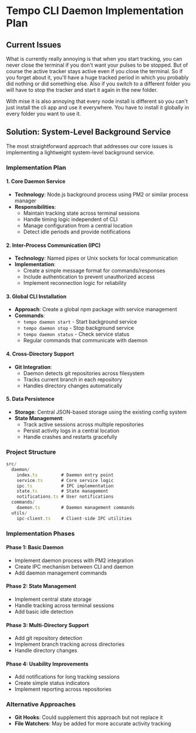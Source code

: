 # Tempo CLI Daemon Implementation Plan

## Current Issues

What is currently really annoying is that when you start tracking, you can never close the terminal if you don't want your pulses to be stopped. But of course the active tracker stays active even if you close the terminal. So if you forget about it, you'll have a huge tracked period in which you probably did nothing or did something else. Also if you switch to a different folder you will have to stop the tracker and start it again in the new folder.

With mise it is also annoying that every node install is different so you can't just install the cli app and use it everywhere. You have to install it globally in every folder you want to use it.

## Solution: System-Level Background Service

The most straightforward approach that addresses our core issues is implementing a lightweight system-level background service.

### Implementation Plan

#### 1. Core Daemon Service

- **Technology**: Node.js background process using PM2 or similar process manager
- **Responsibilities**:
  - Maintain tracking state across terminal sessions
  - Handle timing logic independent of CLI
  - Manage configuration from a central location
  - Detect idle periods and provide notifications

#### 2. Inter-Process Communication (IPC)

- **Technology**: Named pipes or Unix sockets for local communication
- **Implementation**:
  - Create a simple message format for commands/responses
  - Include authentication to prevent unauthorized access
  - Implement reconnection logic for reliability

#### 3. Global CLI Installation

- **Approach**: Create a global npm package with service management
- **Commands**:
  - `tempo daemon start` - Start background service
  - `tempo daemon stop` - Stop background service
  - `tempo daemon status` - Check service status
  - Regular commands that communicate with daemon

#### 4. Cross-Directory Support

- **Git Integration**:
  - Daemon detects git repositories across filesystem
  - Tracks current branch in each repository
  - Handles directory changes automatically

#### 5. Data Persistence

- **Storage**: Central JSON-based storage using the existing config system
- **State Management**:
  - Track active sessions across multiple repositories
  - Persist activity logs in a central location
  - Handle crashes and restarts gracefully

### Project Structure

```typescript
src/
  daemon/
    index.ts         # Daemon entry point
    service.ts       # Core service logic
    ipc.ts           # IPC implementation
    state.ts         # State management
    notifications.ts # User notifications
  commands/
    daemon.ts        # Daemon management commands
  utils/
    ipc-client.ts    # Client-side IPC utilities
```

### Implementation Phases

#### Phase 1: Basic Daemon

- Implement daemon process with PM2 integration
- Create IPC mechanism between CLI and daemon
- Add daemon management commands

#### Phase 2: State Management

- Implement central state storage
- Handle tracking across terminal sessions
- Add basic idle detection

#### Phase 3: Multi-Directory Support

- Add git repository detection
- Implement branch tracking across directories
- Handle directory changes

#### Phase 4: Usability Improvements

- Add notifications for long tracking sessions
- Create simple status indicators
- Implement reporting across repositories

### Alternative Approaches

- **Git Hooks**: Could supplement this approach but not replace it
- **File Watchers**: May be added for more accurate activity tracking
